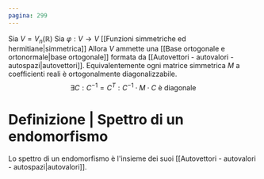 ```yaml
---
pagina: 299
---
```

Sia $V=V_{n}(\mathbb{R})$
Sia $\varphi:V\to V$ [[Funzioni simmetriche ed hermitiane|simmetrica]]
Allora $V$ ammette una [[Base ortogonale e ortonormale|base ortogonale]] formata da [[Autovettori - autovalori - autospazi|autovettori]].
Equivalentemente ogni matrice simmetrica $M$ a coefficienti reali è ortogonalmente diagonalizzabile.
$$\exists C:C^{-1}=C^{T}:C^{-1}\cdot M\cdot C\mbox{ è diagonale}$$
# Definizione | Spettro di un endomorfismo
Lo spettro di un endomorfismo è l'insieme dei suoi [[Autovettori - autovalori - autospazi|autovalori]].